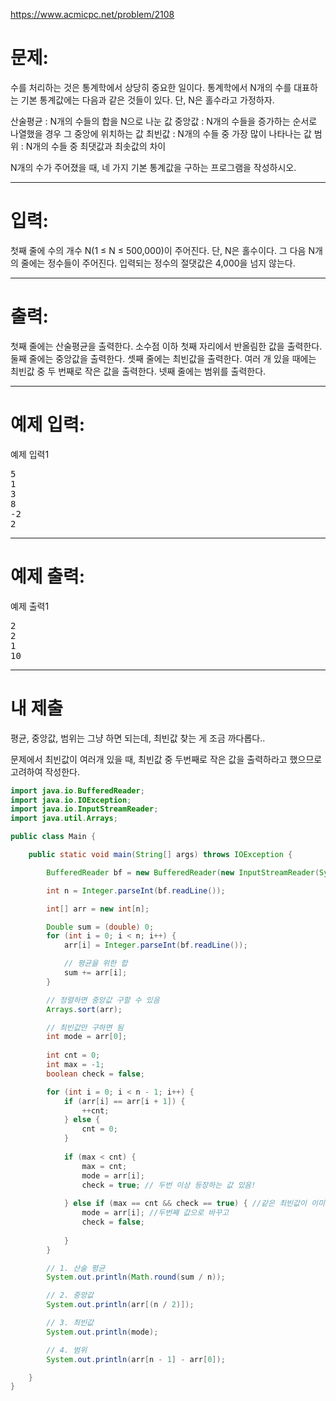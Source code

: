 https://www.acmicpc.net/problem/2108

# 문제: 
수를 처리하는 것은 통계학에서 상당히 중요한 일이다. 통계학에서 N개의 수를 대표하는 기본 통계값에는 다음과 같은 것들이 있다. 단, N은 홀수라고 가정하자.

산술평균 : N개의 수들의 합을 N으로 나눈 값
중앙값 : N개의 수들을 증가하는 순서로 나열했을 경우 그 중앙에 위치하는 값
최빈값 : N개의 수들 중 가장 많이 나타나는 값
범위 : N개의 수들 중 최댓값과 최솟값의 차이

N개의 수가 주어졌을 때, 네 가지 기본 통계값을 구하는 프로그램을 작성하시오.

---
# 입력: 
첫째 줄에 수의 개수 N(1 ≤ N ≤ 500,000)이 주어진다. 단, N은 홀수이다. 그 다음 N개의 줄에는 정수들이 주어진다. 입력되는 정수의 절댓값은 4,000을 넘지 않는다.

---
# 출력: 
첫째 줄에는 산술평균을 출력한다. 소수점 이하 첫째 자리에서 반올림한 값을 출력한다.
둘째 줄에는 중앙값을 출력한다.
셋째 줄에는 최빈값을 출력한다. 여러 개 있을 때에는 최빈값 중 두 번째로 작은 값을 출력한다.
넷째 줄에는 범위를 출력한다.

---
# 예제 입력:

예제 입력1
<pre>
5
1
3
8
-2
2
</pre>

---
# 예제 출력:

예제 출력1
<pre>
2
2
1
10
</pre>

---
# 내 제출

평균, 중앙값, 범위는 그냥 하면 되는데, 
최빈값 찾는 게 조금 까다롭다..

문제에서 최빈값이 여러개 있을 때, 
최빈값 중 두번째로 작은 값을 출력하라고 했으므로
고려하여 작성한다.

~~~java
import java.io.BufferedReader;
import java.io.IOException;
import java.io.InputStreamReader;
import java.util.Arrays;

public class Main {

	public static void main(String[] args) throws IOException {

		BufferedReader bf = new BufferedReader(new InputStreamReader(System.in));

		int n = Integer.parseInt(bf.readLine());

		int[] arr = new int[n];

		Double sum = (double) 0;
		for (int i = 0; i < n; i++) {
			arr[i] = Integer.parseInt(bf.readLine());

			// 평균을 위한 합
			sum += arr[i];
		}

		// 정렬하면 중앙값 구할 수 있음
		Arrays.sort(arr);

		// 최빈값만 구하면 됨
		int mode = arr[0];
		
		int cnt = 0;
		int max = -1;
		boolean check = false;

		for (int i = 0; i < n - 1; i++) {
			if (arr[i] == arr[i + 1]) {
				++cnt;
			} else {
				cnt = 0;
			}
			
			if (max < cnt) {
				max = cnt;
				mode = arr[i];
				check = true; // 두번 이상 등장하는 값 있음!
				
			} else if (max == cnt && check == true) { //같은 최빈값이 이미 존재하면..
				mode = arr[i]; //두번째 값으로 바꾸고
				check = false;
				
			}
		}

		// 1. 산술 평균
		System.out.println(Math.round(sum / n));

		// 2. 중앙값
		System.out.println(arr[(n / 2)]);

		// 3. 최빈값
		System.out.println(mode);

		// 4. 범위
		System.out.println(arr[n - 1] - arr[0]);

	}
}
~~~